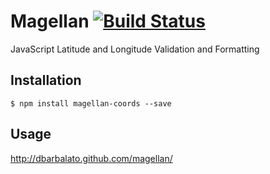 Magellan [![Build Status](https://travis-ci.org/dbarbalato/magellan.png)](https://travis-ci.org/dbarbalato/magellan)
========

JavaScript Latitude and Longitude Validation and Formatting

## Installation

    $ npm install magellan-coords --save 

## Usage

http://dbarbalato.github.com/magellan/ 
